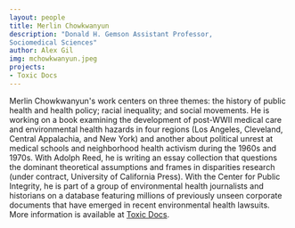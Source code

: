 ```yaml
---
layout: people
title: Merlin Chowkwanyun
description: "Donald H. Gemson Assistant Professor,
Sociomedical Sciences"
author: Alex Gil
img: mchowkwanyun.jpeg
projects:
- Toxic Docs
---
```


Merlin Chowkwanyun's work centers on three themes: the history of public health and health policy; racial inequality; and social movements. He is working on a book examining the development of post-WWII medical care and environmental health hazards in four regions (Los Angeles, Cleveland, Central Appalachia, and New York) and another about political unrest at medical schools and neighborhood health activism during the 1960s and 1970s. With Adolph Reed, he is writing an essay collection that questions the dominant theoretical assumptions and frames in disparities research (under contract, University of California Press). With the Center for Public Integrity, he is part of a group of environmental health journalists and historians on a database featuring millions of previously unseen corporate documents that have emerged in recent environmental health lawsuits. More information is available at [Toxic Docs](http://www.toxicdocs.org).